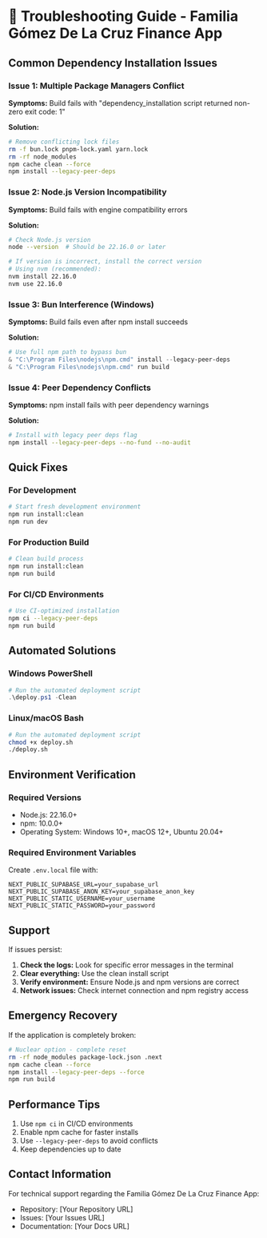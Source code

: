 # 🔧 Troubleshooting Guide - Familia Gómez De La Cruz Finance App

## Common Dependency Installation Issues

### Issue 1: Multiple Package Managers Conflict
**Symptoms:** Build fails with "dependency_installation script returned non-zero exit code: 1"

**Solution:**
```bash
# Remove conflicting lock files
rm -f bun.lock pnpm-lock.yaml yarn.lock
rm -rf node_modules
npm cache clean --force
npm install --legacy-peer-deps
```

### Issue 2: Node.js Version Incompatibility
**Symptoms:** Build fails with engine compatibility errors

**Solution:**
```bash
# Check Node.js version
node --version  # Should be 22.16.0 or later

# If version is incorrect, install the correct version
# Using nvm (recommended):
nvm install 22.16.0
nvm use 22.16.0
```

### Issue 3: Bun Interference (Windows)
**Symptoms:** Build fails even after npm install succeeds

**Solution:**
```powershell
# Use full npm path to bypass bun
& "C:\Program Files\nodejs\npm.cmd" install --legacy-peer-deps
& "C:\Program Files\nodejs\npm.cmd" run build
```

### Issue 4: Peer Dependency Conflicts
**Symptoms:** npm install fails with peer dependency warnings

**Solution:**
```bash
# Install with legacy peer deps flag
npm install --legacy-peer-deps --no-fund --no-audit
```

## Quick Fixes

### For Development
```bash
# Start fresh development environment
npm run install:clean
npm run dev
```

### For Production Build
```bash
# Clean build process
npm run install:clean
npm run build
```

### For CI/CD Environments
```bash
# Use CI-optimized installation
npm ci --legacy-peer-deps
npm run build
```

## Automated Solutions

### Windows PowerShell
```powershell
# Run the automated deployment script
.\deploy.ps1 -Clean
```

### Linux/macOS Bash
```bash
# Run the automated deployment script
chmod +x deploy.sh
./deploy.sh
```

## Environment Verification

### Required Versions
- Node.js: 22.16.0+
- npm: 10.0.0+
- Operating System: Windows 10+, macOS 12+, Ubuntu 20.04+

### Required Environment Variables
Create `.env.local` file with:
```env
NEXT_PUBLIC_SUPABASE_URL=your_supabase_url
NEXT_PUBLIC_SUPABASE_ANON_KEY=your_supabase_anon_key
NEXT_PUBLIC_STATIC_USERNAME=your_username
NEXT_PUBLIC_STATIC_PASSWORD=your_password
```

## Support

If issues persist:

1. **Check the logs:** Look for specific error messages in the terminal
2. **Clear everything:** Use the clean install script
3. **Verify environment:** Ensure Node.js and npm versions are correct
4. **Network issues:** Check internet connection and npm registry access

## Emergency Recovery

If the application is completely broken:

```bash
# Nuclear option - complete reset
rm -rf node_modules package-lock.json .next
npm cache clean --force
npm install --legacy-peer-deps --force
npm run build
```

## Performance Tips

1. Use `npm ci` in CI/CD environments
2. Enable npm cache for faster installs
3. Use `--legacy-peer-deps` to avoid conflicts
4. Keep dependencies up to date

## Contact Information

For technical support regarding the Familia Gómez De La Cruz Finance App:
- Repository: [Your Repository URL]
- Issues: [Your Issues URL]
- Documentation: [Your Docs URL]
